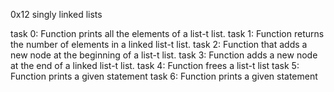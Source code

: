 0x12 singly linked lists

task 0: Function prints all the elements of a list-t list.
task 1: Function returns the number of elements in a linked list-t list.
task 2: Function that adds a new node at the beginning of a list-t list.
task 3: Function adds a new node at the end of a linked list-t list.
task 4: Function frees a list-t list
task 5: Function prints a given statement
task 6: Function prints a given statement

